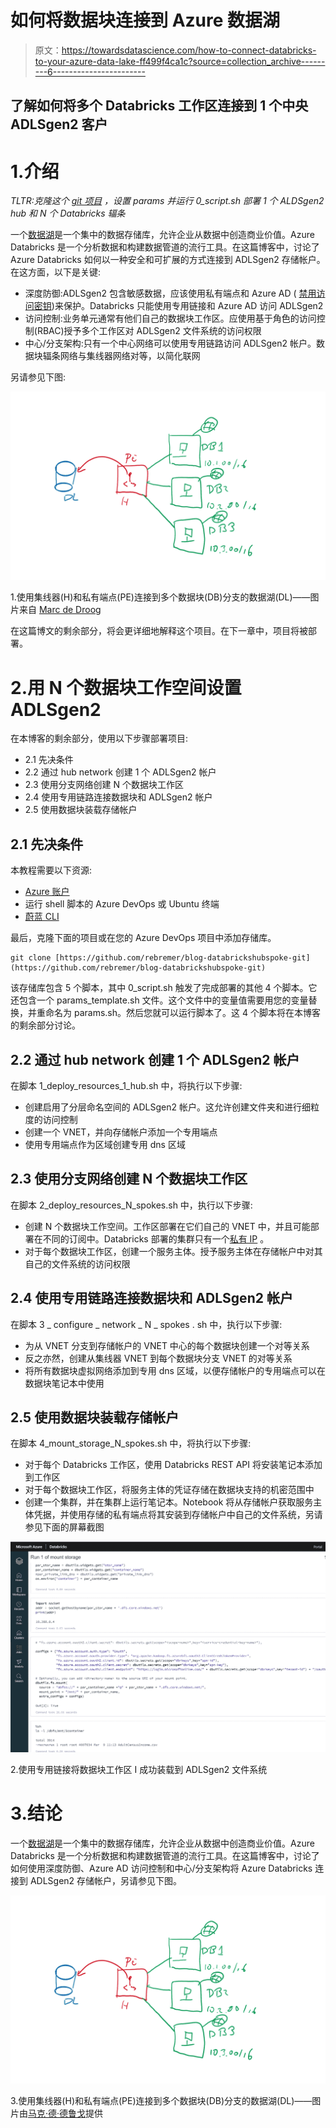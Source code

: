 # 如何将数据块连接到 Azure 数据湖

> 原文：<https://towardsdatascience.com/how-to-connect-databricks-to-your-azure-data-lake-ff499f4ca1c?source=collection_archive---------6----------------------->

## 了解如何将多个 Databricks 工作区连接到 1 个中央 ADLSgen2 客户

# 1.介绍

*TLTR:克隆这个* [*git 项目*](https://github.com/rebremer/blog-databrickshubspoke-git) *，设置 params 并运行 0_script.sh 部署 1 个 ALDSgen2 hub 和 N 个 Databricks 辐条*

一个[数据湖](https://en.wikipedia.org/wiki/Data_lake)是一个集中的数据存储库，允许企业从数据中创造商业价值。Azure Databricks 是一个分析数据和构建数据管道的流行工具。在这篇博客中，讨论了 Azure Databricks 如何以一种安全和可扩展的方式连接到 ADLSgen2 存储帐户。在这方面，以下是关键:

*   深度防御:ADLSgen2 包含敏感数据，应该使用私有端点和 Azure AD ( [禁用访问密钥](https://docs.microsoft.com/en-us/azure/storage/common/shared-key-authorization-prevent?tabs=portal))来保护。Databricks 只能使用专用链接和 Azure AD 访问 ADLSgen2
*   访问控制:业务单元通常有他们自己的数据块工作区。应使用基于角色的访问控制(RBAC)授予多个工作区对 ADLSgen2 文件系统的访问权限
*   中心/分支架构:只有一个中心网络可以使用专用链路访问 ADLSgen2 帐户。数据块辐条网络与集线器网络对等，以简化联网

另请参见下图:

![](img/3485febcffba4d9b11967b51915065f8.png)

1.使用集线器(H)和私有端点(PE)连接到多个数据块(DB)分支的数据湖(DL)——图片来自 [Marc de Droog](https://www.linkedin.com/in/marc-de-droog-776a94/)

在这篇博文的剩余部分，将会更详细地解释这个项目。在下一章中，项目将被部署。

# 2.用 N 个数据块工作空间设置 ADLSgen2

在本博客的剩余部分，使用以下步骤部署项目:

*   2.1 先决条件
*   2.2 通过 hub network 创建 1 个 ADLSgen2 帐户
*   2.3 使用分支网络创建 N 个数据块工作区
*   2.4 使用专用链路连接数据块和 ADLSgen2 帐户
*   2.5 使用数据块装载存储帐户

## 2.1 先决条件

本教程需要以下资源:

*   [Azure 账户](https://azure.microsoft.com/en-us/free/)
*   运行 shell 脚本的 Azure DevOps 或 Ubuntu 终端
*   [蔚蓝 CLI](https://docs.microsoft.com/en-us/cli/azure/install-azure-cli?view=azure-cli-latest)

最后，克隆下面的项目或在您的 Azure DevOps 项目中添加存储库。

```
git clone [https://github.com/rebremer/blog-databrickshubspoke-git](https://github.com/rebremer/blog-databrickshubspoke-git)
```

该存储库包含 5 个脚本，其中 0_script.sh 触发了完成部署的其他 4 个脚本。它还包含一个 params_template.sh 文件。这个文件中的变量值需要用您的变量替换，并重命名为 params.sh。然后您就可以运行脚本了。这 4 个脚本将在本博客的剩余部分讨论。

## 2.2 通过 hub network 创建 1 个 ADLSgen2 帐户

在脚本 1_deploy_resources_1_hub.sh 中，将执行以下步骤:

*   创建启用了分层命名空间的 ADLSgen2 帐户。这允许创建文件夹和进行细粒度的访问控制
*   创建一个 VNET，并向存储帐户添加一个专用端点
*   使用专用端点作为区域创建专用 dns 区域

## 2.3 使用分支网络创建 N 个数据块工作区

在脚本 2_deploy_resources_N_spokes.sh 中，执行以下步骤:

*   创建 N 个数据块工作空间。工作区部署在它们自己的 VNET 中，并且可能部署在不同的订阅中。Databricks 部署的集群只有一个[私有 IP](https://docs.microsoft.com/en-us/azure/databricks/security/secure-cluster-connectivity) 。
*   对于每个数据块工作区，创建一个服务主体。授予服务主体在存储帐户中对其自己的文件系统的访问权限

## 2.4 使用专用链路连接数据块和 ADLSgen2 帐户

在脚本 3 _ configure _ network _ N _ spokes . sh 中，执行以下步骤:

*   为从 VNET 分支到存储帐户的 VNET 中心的每个数据块创建一个对等关系
*   反之亦然，创建从集线器 VNET 到每个数据块分支 VNET 的对等关系
*   将所有数据块虚拟网络添加到专用 dns 区域，以便存储帐户的专用端点可以在数据块笔记本中使用

## 2.5 使用数据块装载存储帐户

在脚本 4_mount_storage_N_spokes.sh 中，将执行以下步骤:

*   对于每个 Databricks 工作区，使用 Databricks REST API 将安装笔记本添加到工作区
*   对于每个数据块工作区，将服务主体的凭证存储在数据块支持的机密范围中
*   创建一个集群，并在集群上运行笔记本。Notebook 将从存储帐户获取服务主体凭据，并使用存储的私有端点将其安装到存储帐户中自己的文件系统，另请参见下面的屏幕截图

![](img/c3a3663c3f14437769a36b844794fbbc.png)

2.使用专用链接将数据块工作区 I 成功装载到 ADLSgen2 文件系统

# 3.结论

一个[数据湖](https://en.wikipedia.org/wiki/Data_lake)是一个集中的数据存储库，允许企业从数据中创造商业价值。Azure Databricks 是一个分析数据和构建数据管道的流行工具。在这篇博客中，讨论了如何使用深度防御、Azure AD 访问控制和中心/分支架构将 Azure Databricks 连接到 ADLSgen2 存储帐户，另请参见下图。

![](img/3485febcffba4d9b11967b51915065f8.png)

3.使用集线器(H)和私有端点(PE)连接到多个数据块(DB)分支的数据湖(DL)——图片由[马克·德·德鲁戈](https://www.linkedin.com/in/marc-de-droog-776a94/)提供